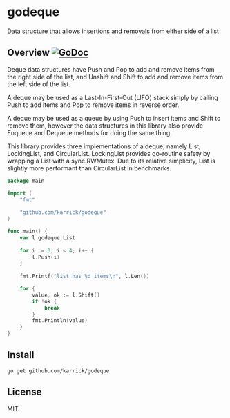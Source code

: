 # godeque

Data structure that allows insertions and removals from either side of a list

## Overview [![GoDoc](https://godoc.org/github.com/karrick/godeque?status.svg)](https://godoc.org/github.com/karrick/godeque)

Deque data structures have Push and Pop to add and remove items from
the right side of the list, and Unshift and Shift to add and remove
items from the left side of the list.

A deque may be used as a Last-In-First-Out (LIFO) stack simply by
calling Push to add items and Pop to remove items in reverse order.

A deque may be used as a queue by using Push to insert items and Shift
to remove them, however the data structures in this library also
provide Enqueue and Dequeue methods for doing the same thing.

This library provides three implementations of a deque, namely List,
LockingList, and CircularList. LockingList provides go-routine safety
by wrapping a List with a sync.RWMutex. Due to its relative
simplicity, List is slightly more performant than CircularList in
benchmarks.

```Go
package main

import (
    "fmt"
    
    "github.com/karrick/godeque"
)

func main() {
    var l godeque.List
    
    for i := 0; i < 4; i++ {
        l.Push(i)
    }
    
    fmt.Printf("list has %d items\n", l.Len())

    for {
        value, ok := l.Shift()
        if !ok {
            break
        }
        fmt.Println(value)
    }
}
```

## Install

    go get github.com/karrick/godeque

## License

MIT.
